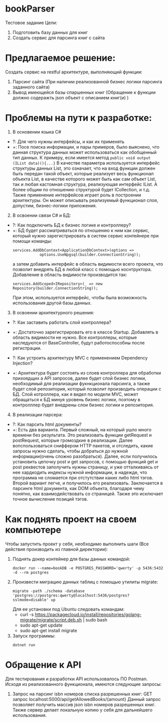 # bookParser
Тестовое задание
Цели:
  1. Подготовить базу данных для книг
  2. Создать сервис для парсинга книг с сайта

 # Предлагаемое решение:
Создать сервис на restful архитектуре, выполняющий функции:
  1. Парсинг сайта (При наличии реализованной бизнес логики парсинга заданного сайта)
  2. Вывод имеющейся базы спаршенных книг (Обращение к функции должно содеражть json объект с описанием книг(и) )

# Проблемы на пути к разработке:
1. В основении языка C#
  * ?: Для чего нужны интерфейсы, и как их применять
  * +: Посе поиска информации, и пары примеров, было выяснено, что данная структура данных может
    использоваться как обобщенный тип данных. К примеру, если имеется метод
    ``` public void output (IList data)(){...} ```
    В качестве параметра используется интерфейс структуры данных List, это означает, что на вход
    функции должен быть передан такой объект, которые реализует весь функционал объекта List,
    в качестве которого может быть как сам объект List, так и любая кастомная структура, реализующая
    интерфейс IList. А более общим по отношению структурой будет ICollection, и т.д.
    Также применение интерфейсов играет роль в построении архитектуры. Он может описывать реализуемый 
    функционал слоя, допустим, бизнес-логики приложения.
  
2. В освоении связи С# и БД:
  * ?: Как подключить БД к бизнес логике и контроллеру?
  * +: БД будет рассматриваться по отношению к ним как сервис, который нужно зарегистрировать в систем сервис
	контейнере при помощи команды:
	```
 	services.AddDbContext<ApplicationDbContext>(options =>
                options.UseNpgsql(builder.ConnectionString));
	```
	а затем добавить интерфейс в область видимости всего проекта, что позволит внедрять БД в любой класс
	с помощью коснтруктора. Добавление в область видимости производится так:
	```
 	services.AddScoped<IRepository>(_ => new Repository(builder.ConnectionString));
	```
	При этом, используется интерфейс, чтобы была возможность использования другой базы данных.

3. В освоении архитектурного решения:
  * ?: Как заставить работать слой контроллера?
  * +: Достаточно зарегистрировать его в классе Startup. Добавлять в область видимости не нужно. Все контроллеры, 
	которые наследуются от BaseController, будут работоспособны после регистрации. 

  * ?: Как устроить архитектуру MVC с применением Dependency Injection?
  * +: Архитектура будет состоять из слоев контроллера для обработки прихоядщих а API запросов,
	далее будет слой бизнес логики, необходимый для реализации фукнкционала парсинга, а также
	будет слой репозитория, который позволит производить операции с БД.
	Слой котроллера, как я видел по модели MVC, может обращаться к БД минуя уровень бизнес логики, поэтому
	в контролллер будет внедрены слои бизнес логики и репозитория.

4. В реализации парсера:
  * ?: Как парсить html документы?
  * +: Есть два варианта. Первый сложный, на который ушло много времени без результата. Это реализовать функции 
	getRequest и postRequest, которые громоздкие в реализации. Далее вопспользоваться сниффером HTTP пакетов,
	и отследить, какие запросы нужно сделать, чтобы добраться до нужной информации(очень сложно разобраться).
	Далее, если получилось установить цепочку post и get запросов, с помощью функций get и post реквестов
	заполучить нужны страницу, и уже отталкиваясь от нее хардкодить индексы нужной информации, в надежде, 
	что программа не сломается при отстутствии каких либо html тэгов. 
	    Второй вариант легче, и получилось его реализовать. Заключается в парсинге html документа, как DOM объекта,
	благодаря чему понятно, как взаимодействовать со страницей. Также это исключает точное вычисление позиций тэгов.

# Как поднять проект на своем компьютере
Чтобы запустить проект у себя, необходимо выполнить шаги (Все действия производить из главной директории):

1. Поднять докер контейнер для базы данных командой:
    ```
    docker run --name=bookDB -e POSTGRES_PASSWORD='qwerty' -p 5436:5432 -d --rm postgres
    ```
2. Произвести миграцию данных таблиц с помощью утилиты migrate:
    ```
    migrate -path ./schema -database 'postgres://postgres:qwerty@localhost:5436/postgres?sslmode=disable' up
    ```
    Для ее установки под Ubuntu следовать командам:
    * curl -s https://packagecloud.io/install/repositories/golang-migrate/migrate/script.deb.sh | sudo bash
    * sudo apt-get update
    * sudo apt-get install migrate
3. Запуск программы:
    ```
    dotnet run
    ```
     

# Обращение к API
Для тестирования и разработки API использовалось ПО Postman.
Исходя из реализованного функционала, имеются следующие запросы:
1. Запрос на парсинг isbn номеров списка разрешенных книг:
    GET запрос
    localhost:5000/api/getAllowedBooks/{amount}
    Данный запрос позволяет получить массив json isbn номеров 
    разрешенных книг. Также сервер делает локальную копию у себя
    для дальнейшего использования.
    
